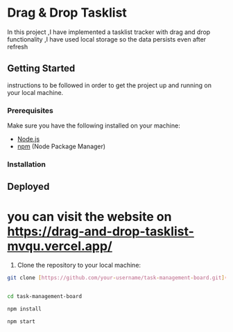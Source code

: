 # Drag & Drop Tasklist
In this project ,I have implemented a tasklist tracker with drag and drop functionality ,I have used local storage so the data persists even after refresh 

## Getting Started
instructions to be followed in order to get the project up and running on your local machine.

### Prerequisites

Make sure you have the following installed on your machine:

- [Node.js](https://nodejs.org/)
- [npm](https://www.npmjs.com/) (Node Package Manager)

### Installation

## Deployed
# you can visit the website on https://drag-and-drop-tasklist-mvqu.vercel.app/

1. Clone the repository to your local machine:

```bash
git clone [https://github.com/your-username/task-management-board.git](https://github.com/VishwasSingh1724/Drag-and-Drop-Tasklist.git)https://github.com/VishwasSingh1724/Drag-and-Drop-Tasklist.git


cd task-management-board

npm install

npm start

